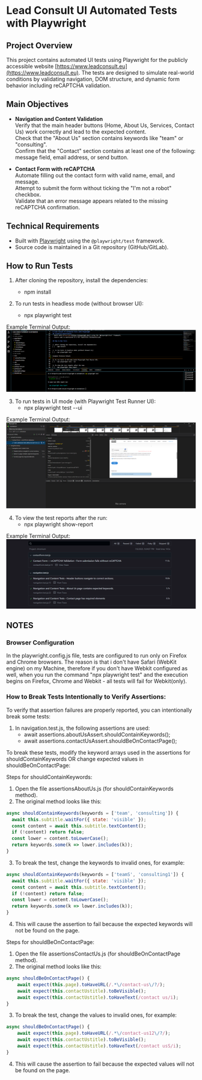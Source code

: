 # Lead Consult UI Automated Tests with Playwright

## Project Overview

This project contains automated UI tests using Playwright for the publicly accessible website [https://www.leadconsult.eu](https://www.leadconsult.eu). The tests are designed to simulate real-world conditions by validating navigation, DOM structure, and dynamic form behavior including reCAPTCHA validation.

## Main Objectives

- **Navigation and Content Validation**  
  Verify that the main header buttons (Home, About Us, Services, Contact Us) work correctly and lead to the expected content.  
  Check that the "About Us" section contains keywords like "team" or "consulting".  
  Confirm that the "Contact" section contains at least one of the following: message field, email address, or send button.

- **Contact Form with reCAPTCHA**  
  Automate filling out the contact form with valid name, email, and message.  
  Attempt to submit the form without ticking the "I'm not a robot" checkbox.  
  Validate that an error message appears related to the missing reCAPTCHA confirmation.

## Technical Requirements

- Built with [Playwright](https://playwright.dev/) using the `@playwright/test` framework.  
- Source code is maintained in a Git repository (GitHub/GitLab).  

## How to Run Tests

1. After cloning the repository, install the dependencies:  
    - npm install

2. To run tests in headless mode (without browser UI):
    - npx playwright test

Example Terminal Output:
![alt text](image.png)

3. To run tests in UI mode (with Playwright Test Runner UI):
    - npx playwright test --ui

Example Terminal Output:
![alt text](image-1.png)

4. To view the test reports after the run:
    - npx playwright show-report

Example Terminal Output:
![alt text](image-2.png)

## NOTES
### Browser Configuration
In the playwright.config.js file, tests are configured to run only on Firefox and Chrome browsers. The reason is that i don't have Safari (WebKit engine) on my Machine,
therefore if you don't have Webkit configured as well, when you run the command "npx playwright test" and the execution begins on Firefox, Chrome and Webkit - all tests
will fail for Webkit(only).

### How to Break Tests Intentionally to Verify Assertions:
To verify that assertion failures are properly reported, you can intentionally break some tests:
1. In navigation.test.js, the following assertions are used:
    - await assertions.aboutUsAssert.shouldContainKeywords();
    - await assertions.contactUsAssert.shouldBeOnContactPage();

To break these tests, modify the keyword arrays used in the assertions for shouldContainKeywords OR change expected values in shouldBeOnContactPage:

Steps for shouldContainKeywords:

1. Open the file assertionsAboutUs.js (for shouldContainKeywords method).
2. The original method looks like this:

```js
async shouldContainKeywords(keywords = ['team', 'consulting']) {
  await this.subtitle.waitFor({ state: 'visible' });
  const content = await this.subtitle.textContent();
  if (!content) return false;
  const lower = content.toLowerCase();
  return keywords.some(k => lower.includes(k));
}
```
3. To break the test, change the keywords to invalid ones, for example:
```js
async shouldContainKeywords(keywords = ['teamS', 'consulting1']) {
  await this.subtitle.waitFor({ state: 'visible' });
  const content = await this.subtitle.textContent();
  if (!content) return false;
  const lower = content.toLowerCase();
  return keywords.some(k => lower.includes(k));
}
```
4. This will cause the assertion to fail because the expected keywords will not be found on the page.

Steps for shouldBeOnContactPage:

1. Open the file assertionsContactUs.js (for shouldBeOnContactPage method).
2. The original method looks like this:

```js
async shouldBeOnContactPage() {
    await expect(this.page).toHaveURL(/.*\/contact-us\/?/);
    await expect(this.contactUstitle).toBeVisible();
    await expect(this.contactUstitle).toHaveText(/contact us/i);
}
```
3. To break the test, change the values to invalid ones, for example:
```js
async shouldBeOnContactPage() {
    await expect(this.page).toHaveURL(/.*\/contact-us12\/?/);
    await expect(this.contactUstitle).toBeVisible();
    await expect(this.contactUstitle).toHaveText(/contact usS/i);
}
```
4. This will cause the assertion to fail because the expected values will not be found on the page.